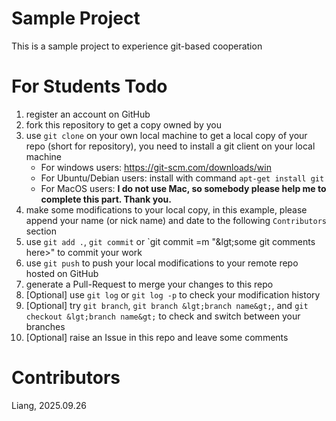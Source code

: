 # Sample Project
This is a sample project to experience git-based cooperation

# For Students Todo

1. register an account on GitHub
2. fork this repository to get a copy owned by you
3. use `git clone` on your own local machine to get a local copy of your repo (short for repository), you need to install a git client on your local machine
   * For windows users: https://git-scm.com/downloads/win
   * For Ubuntu/Debian users: install with command `apt-get install git`
   * For MacOS users: **I do not use Mac, so somebody please help me to complete this part. Thank you.**
5. make some modifications to your local copy, in this example, please append your name (or nick name) and date to the following `Contributors` section
6. use `git add .`, `git commit` or `git commit =m "&lgt;some git comments here&gt;" to commit your work
7. use `git push` to push your local modifications to your remote repo hosted on GitHub
8. generate a Pull-Request to merge your changes to this repo
9. [Optional] use `git log` or `git log -p` to check your modification history
10. [Optional] try `git branch`, `git branch &lgt;branch name&gt;`, and `git checkout &lgt;branch name&gt;` to check and switch between your branches
11. [Optional] raise an Issue in this repo and leave some comments

# Contributors
Liang, 2025.09.26

